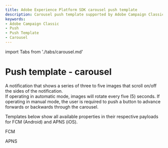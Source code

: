 ```yaml
---
title: Adobe Experience Platform SDK carousel push template
description: Carousel push template supported by Adobe Campaign Classic mobile extension.
keywords:
- Adobe Campaign Classic
- Push
- Push Template
- Carousel
---
```


import Tabs from './tabs/carousel.md'

# Push template - carousel

A notification that shows a series of three to five images that scroll on/off the sides of the notification. <br />If operating in automatic mode, images will rotate every five (5) seconds.  If operating in manual mode, the user is required to push a button to advance forwards or backwards through the carousel.

Templates below show all available properties in their respective payloads for FCM (Android) and APNS (iOS).
<br />
<TabsBlock orientation="horizontal" slots="heading, content" repeat="2"/>

FCM

<Tabs query="platform=fcm&template=carousel"/>

APNS

<Tabs query="platform=apns&template=carousel"/>
